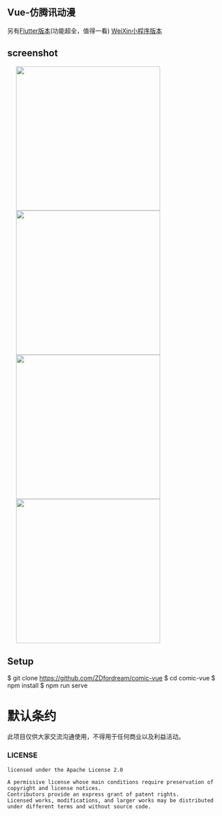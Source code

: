 ## Vue-仿腾讯动漫
另有[Flutter版本](https://github.com/ZDfordream/FlutterTianYue)(功能超全，值得一看)
[WeiXin小程序版本](https://github.com/ZDfordream/comic-wx)

## screenshot
<img src="https://tianyue.oss-cn-hangzhou.aliyuncs.com/comic-vue/vue-1.png" width="330" hspace="20">
<img src="https://tianyue.oss-cn-hangzhou.aliyuncs.com/comic-vue/vue-2.png" width="330" hspace="20">
<img src="https://tianyue.oss-cn-hangzhou.aliyuncs.com/comic-vue/vue-3.png" width="330" hspace="20">
<img src="https://tianyue.oss-cn-hangzhou.aliyuncs.com/comic-vue/vue-4.png" width="330" hspace="20">

## Setup
$ git clone https://github.com/ZDfordream/comic-vue
$ cd comic-vue
$ npm install
$ npm run serve

# 默认条约

   此项目仅供大家交流沟通使用，不得用于任何商业以及利益活动。

### LICENSE
```
licensed under the Apache License 2.0

A permissive license whose main conditions require preservation of copyright and license notices.
Contributors provide an express grant of patent rights.
Licensed works, modifications, and larger works may be distributed under different terms and without source code.
```


